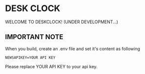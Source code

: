 # DESK CLOCK
WELCOME TO DESKCLOCK!
(UNDER DEVELOPMENT...)

## IMPORTANT NOTE
When you build, create an .env file and set it's content as following   
```
NEWSAPIKEY=YOUR API KEY
```   
Please replace YOUR API KEY to your api key.